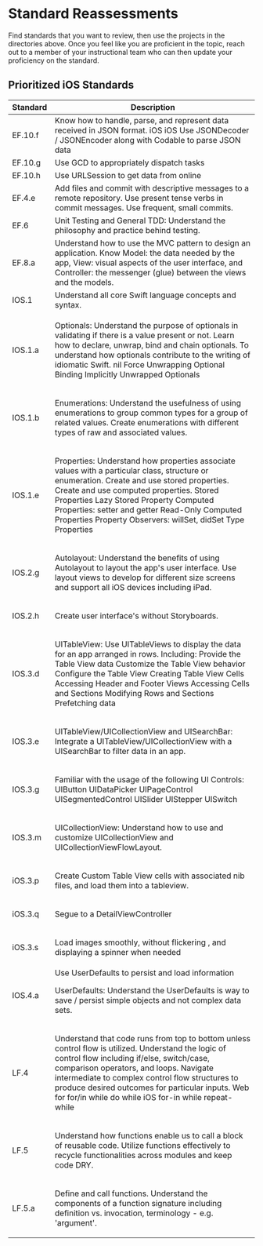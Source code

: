 # Standard Reassessments

Find standards that you want to review, then use the projects in the directories above.  Once you feel like you are proficient in the topic, reach out to a member of your instructional team who can then update your proficiency on the standard.

## Prioritized iOS Standards


| Standard | Description |
| --- | --- |
| EF.10.f | Know how to handle, parse, and represent data received in JSON format. iOS iOS Use JSONDecoder / JSONEncoder along with Codable to parse JSON data |
| EF.10.g |	Use GCD to appropriately dispatch tasks |
| EF.10.h | Use URLSession to get data from online |
| EF.4.e |	Add files and commit with descriptive messages to a remote repository. Use present tense verbs in commit messages. Use frequent, small commits. |
| EF.6 | Unit Testing and General TDD: Understand the philosophy and practice behind testing. |
| EF.8.a |	Understand how to use the MVC pattern to design an application. Know Model: the data needed by the app, View: visual aspects of the user interface, and Controller: the messenger (glue) between the views and the models. |
| IOS.1 |	Understand all core Swift language concepts and syntax. |
| IOS.1.a |	<p>Optionals: Understand the purpose of optionals in validating if there is a value present or not. Learn how to declare, unwrap, bind and chain optionals. To understand how optionals contribute to the writing of idiomatic Swift. nil Force Unwrapping Optional Binding Implicitly Unwrapped Optionals</p> |
| IOS.1.b |	<p>Enumerations: Understand the usefulness of using enumerations to group common types for a group of related values. Create enumerations with different types of raw and associated values.</p> |
| IOS.1.e |	<p>Properties: Understand how properties associate values with a particular class, structure or enumeration. Create and use stored properties. Create and use computed properties. Stored Properties Lazy Stored Property Computed Properties: setter and getter Read-Only Computed Properties Property Observers: willSet, didSet Type Properties</p> |
| IOS.2.g |	<p>Autolayout: Understand the benefits of using Autolayout to layout the app's user interface. Use layout views to develop for different size screens and support all iOS devices including iPad.</p> |
| IOS.2.h |	<p>Create user interface's without Storyboards.</p> |
| IOS.3.d |	<p>UITableView: Use UITableViews to display the data for an app arranged in rows. Including: Provide the Table View data Customize the Table View behavior Configure the Table View Creating Table View Cells Accessing Header and Footer Views Accessing Cells and Sections Modifying Rows and Sections Prefetching data</p> |
| IOS.3.e |	<p>UITableView/UICollectionView and UISearchBar: Integrate a UITableView/UICollectionView with a UISearchBar to filter data in an app.</p> |
| IOS.3.g |	<p>Familiar with the usage of the following UI Controls: UIButton UIDataPicker UIPageControl UISegmentedControl UISlider UIStepper UISwitch</p> |
| IOS.3.m |	<p>UICollectionView: Understand how to use and customize UICollectionView and UICollectionViewFlowLayout.</p> |
| iOS.3.p |	<p>Create Custom Table View cells with associated nib files, and load them into a tableview.</p> |
| iOS.3.q |	<p>Segue to a DetailViewController</p> |
| iOS.3.s |	<p>Load images smoothly, without flickering , and displaying a spinner when needed</p> |
| IOS.4.a | Use UserDefaults to persist and load information	<p>UserDefaults: Understand the UserDefaults is way to save / persist simple objects and not complex data sets.</p> |
| LF.4 |	<p>Understand that code runs from top to bottom unless control flow is utilized. Understand the logic of control flow including if/else, switch/case, comparison operators, and loops. Navigate intermediate to complex control flow structures to produce desired outcomes for particular inputs. Web for for/in while do while iOS for-in while repeat-while</p> |
| LF.5 |	<p>Understand how functions enable us to call a block of reusable code. Utilize functions effectively to recycle functionalities across modules and keep code DRY.</p> |
| LF.5.a |	<p>Define and call functions. Understand the components of a function signature including definition vs. invocation, terminology - e.g. 'argument'.</p> |
